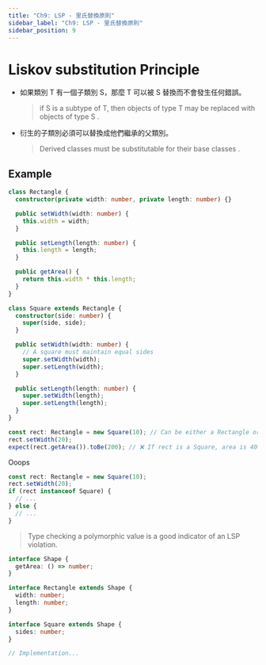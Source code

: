 ```yaml
---
title: "Ch9: LSP - 里氏替換原則"
sidebar_label: "Ch9: LSP - 里氏替換原則"
sidebar_position: 9
---
```


# Liskov substitution Principle

- 如果類別 T 有一個子類別 S，那麼 T 可以被 S 替換而不會發生任何錯誤。

  > if S is a subtype of T, then objects of type T may be replaced with objects of type S .

- 衍生的子類別必須可以替換成他們繼承的父類別。
  > Derived classes must be substitutable for their base classes .

## Example

```ts
class Rectangle {
  constructor(private width: number, private length: number) {}

  public setWidth(width: number) {
    this.width = width;
  }

  public setLength(length: number) {
    this.length = length;
  }

  public getArea() {
    return this.width * this.length;
  }
}
```

```ts
class Square extends Rectangle {
  constructor(side: number) {
    super(side, side);
  }

  public setWidth(width: number) {
    // A square must maintain equal sides
    super.setWidth(width);
    super.setLength(width);
  }

  public setLength(length: number) {
    super.setWidth(length);
    super.setLength(length);
  }
}
```

```ts
const rect: Rectangle = new Square(10); // Can be either a Rectangle or a Square
rect.setWidth(20);
expect(rect.getArea()).toBe(200); // ❌ If rect is a Square, area is 400
```

Ooops

```ts
const rect: Rectangle = new Square(10);
rect.setWidth(20);
if (rect instanceof Square) {
  // ...
} else {
  // ...
}
```

> Type checking a polymorphic value is a good indicator of an LSP violation.

```ts
interface Shape {
  getArea: () => number;
}

interface Rectangle extends Shape {
  width: number;
  length: number;
}

interface Square extends Shape {
  sides: number;
}

// Implementation...
```
